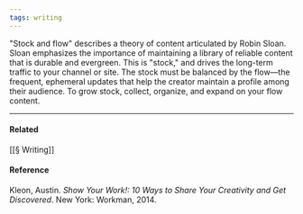 ```yaml
---
tags: writing
---
```


"Stock and flow" describes a theory of content articulated by Robin Sloan. Sloan
emphasizes the importance of maintaining a library of reliable content that is
durable and evergreen. This is "stock," and drives the long-term traffic to your
channel or site. The stock must be balanced by the flow—the frequent, ephemeral
updates that help the creator maintain a profile among their audience. To grow
stock, collect, organize, and expand on your flow content.

---

#### Related

[[§ Writing]]

#### Reference

Kleon, Austin. _Show Your Work!: 10 Ways to Share Your Creativity and Get
Discovered_. New York: Workman, 2014.
